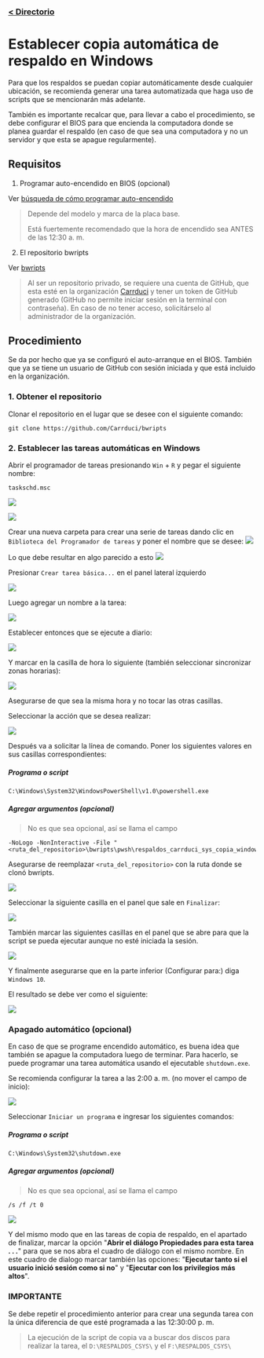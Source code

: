### [< Directorio](../directorio.md)

# Establecer copia automática de respaldo en Windows

Para que los respaldos se puedan copiar automáticamente desde cualquier ubicación,
se recomienda generar una tarea automatizada que haga uso de scripts que se
mencionarán más adelante.

También es importante recalcar que, para llevar a cabo el procedimiento, se debe
configurar el BIOS para que encienda la computadora donde se planea guardar el
respaldo (en caso de que sea una computadora y no un servidor y que esta se apague 
regularmente).
## Requisitos

1. Programar auto-encendido en BIOS (opcional)

Ver [búsqueda de cómo programar auto-encendido](https://www.google.com.mx/search?q=BIOS+auto+encendido&sca_esv=577233357&source=hp&ei=nAg8ZaexKOrHkPIPtZO_sAg&iflsig=AO6bgOgAAAAAZTwWrDgB9y9a7h8c-l2c7rcZrgTAduIl&ved=0ahUKEwin76HT9JaCAxXqI0QIHbXJD4YQ4dUDCAo&uact=5&oq=BIOS+auto+encendido&gs_lp=Egdnd3Mtd2l6IhNCSU9TIGF1dG8gZW5jZW5kaWRvMgUQIRigATIFECEYoAFI3lZQ8wRYqTdwA3gAkAEAmAHTAaABzRiqAQYwLjIwLjG4AQPIAQD4AQGoAgrCAhAQABgDGI8BGOUCGOoCGIwDwgIQEC4YAxiPARjlAhjqAhiMA8ICBRAuGIAEwgIREC4YgAQYsQMYgwEYxwEY0QPCAgsQABiABBixAxiDAcICCBAAGIAEGLEDwgIIEC4YgAQYsQPCAgsQABiKBRixAxiDAcICCxAuGIoFGLEDGIMBwgIFEAAYgATCAgQQABgDwgIIEAAYigUYsQPCAg0QABiABBixAxiDARgKwgIHEAAYgAQYCsICBhAAGBYYHg&sclient=gws-wiz)

  > Depende del modelo y marca de la placa base.
  >
  > Está fuertemente recomendado que la hora de encendido sea ANTES de las 12:30 a. m.

2. El repositorio bwripts

Ver [bwripts](https://github.com/Carrduci/bwripts)

  > Al ser un repositorio privado, se requiere una cuenta de GitHub, que esta esté en la organización 
  > [Carrduci](https://github.com/orgs/Carrduci) y tener un token de GitHub generado (GitHub no permite iniciar 
  > sesión en la terminal con contraseña). En caso de no tener acceso, solicitárselo al administrador de la organización.
## Procedimiento

Se da por hecho que ya se configuró el auto-arranque en el BIOS. También que ya 
se tiene un usuario de GitHub con sesión iniciada y que está incluido en la
organización.

### 1. Obtener el repositorio

Clonar el repositorio en el lugar que se desee con el siguiente comando:

```
git clone https://github.com/Carrduci/bwripts
```
### 2. Establecer las tareas automáticas en Windows

Abrir el programador de tareas presionando `Win` + `R` y pegar el siguiente nombre:

```
taskschd.msc
```

![](../assets/imagenes/abrir_programador_tareas.png)

![](../assets/imagenes/ejemplo_programador_tareas.png)

Crear una nueva carpeta para crear una serie de tareas dando clic en `Biblioteca del Programador de tareas` y poner el nombre que se desee:
![](../assets/imagenes/crear_carpeta_en_programador_tareas.png)

Lo que debe resultar en algo parecido a esto
![](../assets/imagenes/nueva_carpeta_en_programador_tareas.png)

Presionar `Crear tarea básica...` en el panel lateral izquierdo

![](../assets/imagenes/nueva_tarea_en_programador_tareas.png)

Luego agregar un nombre a la tarea:

![](../assets/imagenes/nombre_tarea_creada.png)

Establecer entonces que se ejecute a diario:

![](../assets/imagenes/seleccion_diariamente_tarea_creada.png)

Y marcar en la casilla de hora lo siguiente (también seleccionar sincronizar zonas horarias):

![](../assets/imagenes/hora_fuertemente_recomendada_para_copiar_respaldo.png)

Asegurarse de que sea la misma hora y no tocar las otras casillas.

Seleccionar la acción que se desea realizar:

![](../assets/imagenes/seleccion_accion_tarea_creada.png)

Después va a solicitar la línea de comando. Poner los siguientes valores en sus casillas correspondientes:
##### Programa o script
```
C:\Windows\System32\WindowsPowerShell\v1.0\powershell.exe
```
##### Agregar argumentos (opcional) 

> No es que sea opcional, así se llama el campo

```
-NoLogo -NonInteractive -File "<ruta_del_repositorio>\bwripts\pwsh\respaldos_carrduci_sys_copia_windows\copiar_respaldo_csys.ps1"
```

Asegurarse de reemplazar `<ruta_del_repositorio>` con la ruta donde se clonó bwripts.

![](../assets/imagenes/seleccion_comandos_tarea_creada.png)

Seleccionar la siguiente casilla en el panel que sale en `Finalizar`:

![](../assets/imagenes/seleccion_cuadro_dialogo_tarea_creada.png)

También marcar las siguientes casillas en el panel que se abre para que la script se pueda ejecutar 
aunque no esté iniciada la sesión.

![](../assets/imagenes/seleccion_panel_usar_como_administrador_tarea_creada.png)

Y finalmente asegurarse que en la parte inferior (Configurar para:) diga `Windows 10`.

El resultado se debe ver como el siguiente:

![](../assets/imagenes/resultado_final_tarea_creada.png)

### Apagado automático (opcional)

En caso de que se programe encendido automático, es buena idea que también se apague la computadora luego de terminar. Para hacerlo, se puede programar una tarea automática usando el ejecutable `shutdown.exe`.

Se recomienda configurar la tarea a las 2:00 a. m. (no mover el campo de inicio):

![](../assets/imagenes/hora_tarea_apagado.png)

Seleccionar `Iniciar un programa` e ingresar los siguientes comandos:
##### Programa o script
```
C:\Windows\System32\shutdown.exe
```
##### Agregar argumentos (opcional) 

> No es que sea opcional, así se llama el campo

```
/s /f /t 0
```

![](../assets/imagenes/argumentos_tarea_apagar.png)

Y del mismo modo que en las tareas de copia de respaldo, en el apartado de finalizar, marcar la opción "**Abrir el diálogo Propiedades para esta tarea . . .**" para que se nos abra el cuadro de diálogo con el mismo nombre. En este cuadro de dialogo marcar también las opciones: "**Ejecutar tanto si el usuario inició sesión como si no**" y "**Ejecutar con los privilegios más altos**".
### IMPORTANTE

Se debe repetir el procedimiento anterior para crear una segunda tarea con la única diferencia
de que esté programada a las 12:30:00 p. m.

> La ejecución de la script de copia va a buscar dos discos para realizar la tarea, el `D:\RESPALDOS_CSYS\` y el `F:\RESPALDOS_CSYS\`